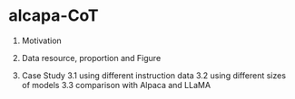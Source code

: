 # alcapa-CoT

1. Motivation

2. Data resource, proportion and Figure 

3. Case Study
  3.1 using different instruction data
  3.2 using different sizes of models
  3.3 comparison with Alpaca and LLaMA
